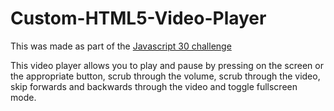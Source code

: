 # Custom-HTML5-Video-Player

This was made as part of the [Javascript 30 challenge](https://javascript30.com/)

This video player allows you to play and pause by pressing on the screen or the appropriate button, scrub through the volume, scrub through the video, skip forwards and backwards through the video and toggle fullscreen mode.
